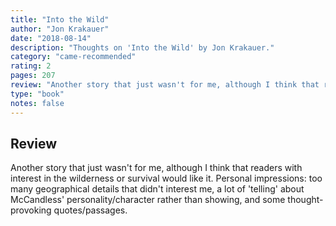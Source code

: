 ```yaml
---
title: "Into the Wild"
author: "Jon Krakauer"
date: "2018-08-14"
description: "Thoughts on 'Into the Wild' by Jon Krakauer."
category: "came-recommended"
rating: 2
pages: 207
review: "Another story that just wasn't for me, although I think that readers with interest in the wilderness or survival would like it. Personal impressions: too many geographical details that didn't interest me, a lot of 'telling' about McCandless' personality/character rather than showing, and some thought-provoking quotes/passages."
type: "book"
notes: false
---
```


## Review

Another story that just wasn't for me, although I think that readers with interest in the wilderness or survival would like it. Personal impressions: too many geographical details that didn't interest me, a lot of 'telling' about McCandless' personality/character rather than showing, and some thought-provoking quotes/passages.
